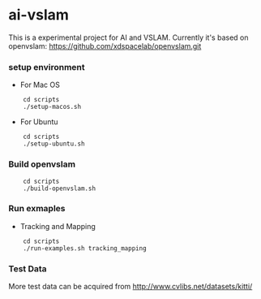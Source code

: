 # ai-vslam

This is a experimental project for AI and VSLAM. Currently it's based on openvslam: https://github.com/xdspacelab/openvslam.git

### setup environment
- For Mac OS
```
    cd scripts
    ./setup-macos.sh
```
- For Ubuntu
```
    cd scripts
    ./setup-ubuntu.sh
```


### Build openvslam
```
    cd scripts
    ./build-openvslam.sh
```

### Run exmaples
- Tracking and Mapping
```
    cd scripts
    ./run-examples.sh tracking_mapping
```


### Test Data
More test data can be acquired from http://www.cvlibs.net/datasets/kitti/
